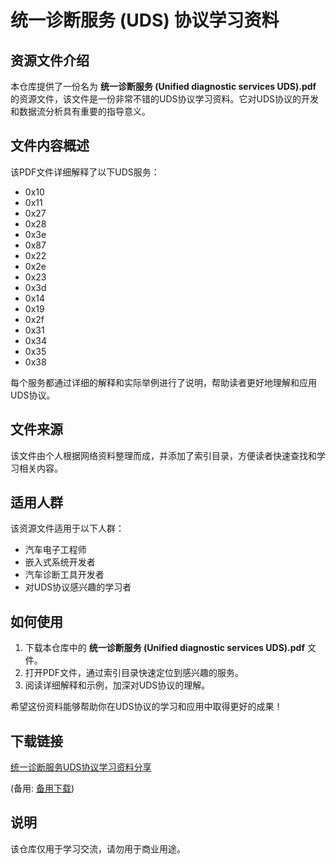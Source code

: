 # 统一诊断服务 (UDS) 协议学习资料

## 资源文件介绍

本仓库提供了一份名为 **统一诊断服务 (Unified diagnostic services UDS).pdf** 的资源文件，该文件是一份非常不错的UDS协议学习资料。它对UDS协议的开发和数据流分析具有重要的指导意义。

## 文件内容概述

该PDF文件详细解释了以下UDS服务：

- 0x10
- 0x11
- 0x27
- 0x28
- 0x3e
- 0x87
- 0x22
- 0x2e
- 0x23
- 0x3d
- 0x14
- 0x19
- 0x2f
- 0x31
- 0x34
- 0x35
- 0x38

每个服务都通过详细的解释和实际举例进行了说明，帮助读者更好地理解和应用UDS协议。

## 文件来源

该文件由个人根据网络资料整理而成，并添加了索引目录，方便读者快速查找和学习相关内容。

## 适用人群

该资源文件适用于以下人群：

- 汽车电子工程师
- 嵌入式系统开发者
- 汽车诊断工具开发者
- 对UDS协议感兴趣的学习者

## 如何使用

1. 下载本仓库中的 **统一诊断服务 (Unified diagnostic services UDS).pdf** 文件。
2. 打开PDF文件，通过索引目录快速定位到感兴趣的服务。
3. 阅读详细解释和示例，加深对UDS协议的理解。

希望这份资料能够帮助你在UDS协议的学习和应用中取得更好的成果！

## 下载链接
[统一诊断服务UDS协议学习资料分享](https://pan.quark.cn/s/4b830f9965e9) 

(备用: [备用下载](https://pan.baidu.com/s/1oVAOdly9-ULNG3Ye8vYEBw?pwd=1234))

## 说明

该仓库仅用于学习交流，请勿用于商业用途。
